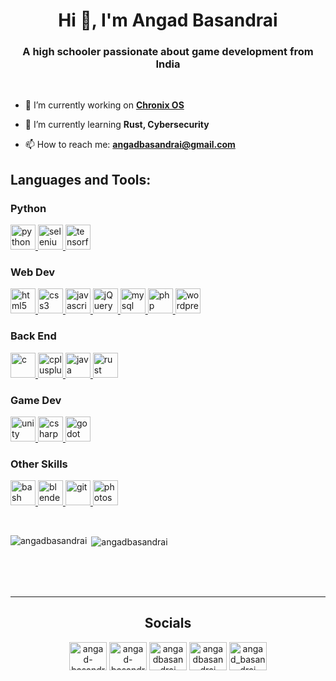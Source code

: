 <h1 align="center">Hi 👋, I'm Angad Basandrai</h1> 
<h3 align="center">A high schooler passionate about game development from India</h3>

<br/>


- 🔭 I’m currently working on **<a href="https://github.com/AngadBasandrai/chronix-os-x86-asm">Chronix OS</a>**

- 🌱 I’m currently learning **Rust, Cybersecurity**

- 📫 How to reach me: **angadbasandrai@gmail.com**


 <h2 align="left">Languages and Tools:</h3> <p align="left"> 
 <h3 align="left">Python </h4>
 <a href="https://www.python.org" target="_blank" rel="noreferrer"> <img src="https://skillicons.dev/icons?i=python" alt="python" width="40" height="40"/> </a> 
<a href="https://www.selenium.dev" target="_blank" rel="noreferrer"> <img src="https://skillicons.dev/icons?i=selenium" alt="selenium" width="40" height="40"/> </a> 
<a href="https://www.tensorflow.org" target="_blank" rel="noreferrer"> <img src="https://skillicons.dev/icons?i=tensorflow" alt="tensorflow" width="40" height="40"/> </a> 

<h3 align="left">Web Dev</h4>
 <a href="https://www.w3.org/html/" target="_blank" rel="noreferrer"> <img src="https://skillicons.dev/icons?i=html" alt="html5" width="40" height="40"/> </a> 
 <a href="https://www.w3schools.com/css/" target="_blank" rel="noreferrer"> <img src="https://skillicons.dev/icons?i=css" alt="css3" width="40" height="40"/> </a> 
  <a href="https://developer.mozilla.org/en-US/docs/Web/JavaScript" target="_blank" rel="noreferrer"> <img src="https://skillicons.dev/icons?i=js" alt="javascript" width="40" height="40"/> </a> 
  <a href="https://jquery.com/" target="_blank" rel="noreferrer"> <img src="https://skillicons.dev/icons?i=jquery" alt="jQuery" width="40" height="40"/> </a> 
   <a href="https://www.mysql.com/" target="_blank" rel="noreferrer"> <img src="https://skillicons.dev/icons?i=mysql" alt="mysql" width="40" height="40"/> </a>
 <a href="https://www.php.net" target="_blank" rel="noreferrer"> <img src="https://skillicons.dev/icons?i=php" alt="php" width="40" height="40"/> </a> 
  <a href="https://wordpress.com/" target="_blank" rel="noreferrer"> <img src="https://skillicons.dev/icons?i=wordpress" alt="wordpress" width="40" height="40"/> </a> 

<h3 align="left">Back End</h4>
 <a href="https://www.cprogramming.com/" target="_blank" rel="noreferrer"> <img src="https://skillicons.dev/icons?i=c" alt="c" width="40" height="40"/> </a> 
 <a href="https://www.w3schools.com/cpp/" target="_blank" rel="noreferrer"> <img src="https://skillicons.dev/icons?i=cpp" alt="cplusplus" width="40" height="40"/> </a> 
  <a href="https://www.java.com" target="_blank" rel="noreferrer"> <img src="https://skillicons.dev/icons?i=java" alt="java" width="40" height="40"/> </a>
<a href="https://www.rust-lang.org" target="_blank" rel="noreferrer"> <img src="https://skillicons.dev/icons?i=rust" alt="rust" width="40" height="40"/> </a>  

<h3 align ="left">Game Dev</h4>

<a href="https://unity.com/" target="_blank" rel="noreferrer"> <img src="https://skillicons.dev/icons?i=unity" alt="unity" width="40" height="40"/> </a>
<a href="https://www.w3schools.com/cs/" target="_blank" rel="noreferrer"> <img src="https://skillicons.dev/icons?i=cs" alt="csharp" width="40" height="40"/> </a>
<a href="https://godotengine.org/" target="_blank" rel="noreferrer"> <img src="https://skillicons.dev/icons?i=godot" alt="godot" width="40" height="40"/> </a>

<h3 align="left">Other Skills</h4>
 <a href="https://www.gnu.org/software/bash/" target="_blank" rel="noreferrer"> <img src="https://skillicons.dev/icons?i=bash" alt="bash" width="40" height="40"/> </a> 
 <a href="https://www.blender.org/" target="_blank" rel="noreferrer"> <img src="https://skillicons.dev/icons?i=blender" alt="blender" width="40" height="40"/> </a> 
 <a href="https://git-scm.com/" target="_blank" rel="noreferrer"> <img src="https://skillicons.dev/icons?i=git" alt="git" width="40" height="40"/> </a> 
  <a href="https://www.photoshop.com/en" target="_blank" rel="noreferrer"> <img src="https://skillicons.dev/icons?i=photoshop" alt="photoshop" width="40" height="40"/> </a>
</p>
  <br/>
   <p><img align="left" src="https://github-readme-stats.vercel.app/api/top-langs/?username=AngadBasandrai&layout=compact&theme=codeSTACKr&langs_count=16" alt="angadbasandrai" /></p> 
   <p>&nbsp;<img align="center" src="https://github-readme-stats.vercel.app/api/?username=AngadBasandrai&layout=compact&theme=codeSTACKr" alt="angadbasandrai" /></p>

<br/><br/><br/><hr/>
<h2 align="center">Socials</h3>
 <p align="center">
   <a href="https://github.com/AngadBasandrai" target="blank"><img align="center" src="https://skillicons.dev/icons?i=github" alt="angad-basandrai" height="45" width="60" /></a> 
  <a href="https://linkedin.com/in/angad-basandrai-5087942ba" target="blank"><img align="center" src="https://skillicons.dev/icons?i=linkedin" alt="angad-basandrai-5087942ba" height="45" width="60" /></a> 
  <a href="https://kaggle.com/angadbasandrai" target="blank"><img align="center" src="https://raw.githubusercontent.com/rahuldkjain/github-profile-readme-generator/master/src/images/icons/Social/kaggle.svg" alt="angadbasandrai" height="45" width="60" /></a> 
  <a href="https://www.codechef.com/users/angadbasandrai" target="blank"><img align="center" src="https://cdn.jsdelivr.net/npm/simple-icons@3.1.0/icons/codechef.svg" alt="angadbasandrai" height="45" width="60" /></a>
   <a href="https://www.leetcode.com/angad_basandrai" target="blank"><img align="center" src="https://raw.githubusercontent.com/rahuldkjain/github-profile-readme-generator/master/src/images/icons/Social/leet-code.svg" alt="angad_basandrai" height="45" width="60" /></a> </p>
